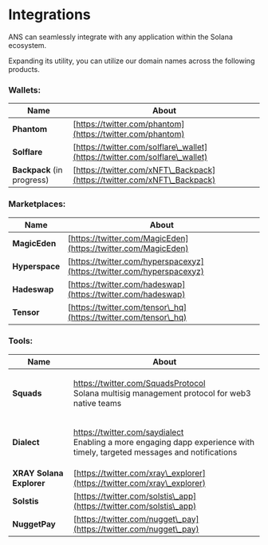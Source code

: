 # Integrations

ANS can seamlessly integrate with any application within the Solana ecosystem.

Expanding its utility, you can utilize our domain names across the following products.

### **Wallets:**

| Name                       | About                                                                        |
| -------------------------- | ---------------------------------------------------------------------------- |
| **Phantom**                | [https://twitter.com/phantom](https://twitter.com/phantom)                   |
| **Solflare**               | [https://twitter.com/solflare\_wallet](https://twitter.com/solflare\_wallet) |
| **Backpack** (in progress) | [https://twitter.com/xNFT\_Backpack](https://twitter.com/xNFT\_Backpack)     |

### **Marketplaces:**

| Name           | About                                                                  |
| -------------- | ---------------------------------------------------------------------- |
| **MagicEden**  | [https://twitter.com/MagicEden](https://twitter.com/MagicEden)         |
| **Hyperspace** | [https://twitter.com/hyperspacexyz](https://twitter.com/hyperspacexyz) |
| **Hadeswap**   | [https://twitter.com/hadeswap](https://twitter.com/hadeswap)           |
| **Tensor**     | [https://twitter.com/tensor\_hq](https://twitter.com/tensor\_hq)       |

### **Tools:**

| Name                                             | About                                                                                                                                                                           |
| ------------------------------------------------ | ------------------------------------------------------------------------------------------------------------------------------------------------------------------------------- |
| **Squads**                                       | <p><a href="https://twitter.com/SquadsProtocol">https://twitter.com/SquadsProtocol<br></a>Solana multisig management protocol for web3 native teams</p>                         |
| **Dialect**                                      | <p><a href="https://twitter.com/saydialect">https://twitter.com/saydialect<br></a>Enabling a more engaging dapp experience with timely, targeted messages and notifications</p> |
| **XRAY Solana Explorer**                         | [https://twitter.com/xray\_explorer](https://twitter.com/xray\_explorer)                                                                                                        |
| **Solstis**[ ](https://twitter.com/solstis\_app) | [https://twitter.com/solstis\_app](https://twitter.com/solstis\_app)                                                                                                            |
| **NuggetPay**                                    | [https://twitter.com/nugget\_pay](https://twitter.com/nugget\_pay)                                                                                                              |

